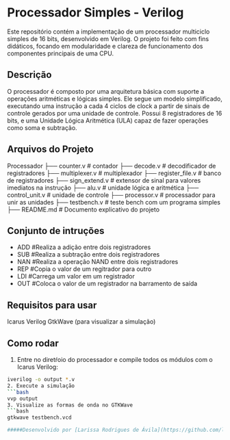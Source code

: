 # Processador Simples - Verilog
Este repositório contém a implementação de um processador multiciclo simples de 16 bits, desenvolvido em Verilog. O projeto foi feito com fins didáticos, focando em modularidade e clareza de funcionamento dos componentes principais de uma CPU.

## Descrição
O processador é composto por uma arquitetura básica com suporte a operações aritméticas e lógicas simples. Ele segue um modelo simplificado, executando uma instrução a cada 4 ciclos de clock a partir de sinais de controle gerados por uma unidade de controle. Possui 8 registradores de 16 bits, e uma Unidade Lógica Aritmética (ULA) capaz de fazer operações como soma e subtração.

## Arquivos do Projeto
Processador
├── counter.v            # contador
├── decode.v             # decodificador de registradores
├── multiplexer.v        # multiplexador
├── register_file.v      # banco de registradores
├── sign_extend.v        # extensor de sinal para valores imediatos na instrução
├── alu.v                # unidade lógica e aritmética
├── control_unit.v       # unidade de controle
├── processor.v          # processador para unir as unidades
├── testbench.v          # teste bench com um programa simples
├── README.md            # Documento explicativo do projeto

## Conjunto de intruções
- ADD #Realiza a adição entre dois registradores
- SUB #Realiza a subtração entre dois registradores
- NAN #Realiza a operação NAND entre dois registradores
- REP #Copia o valor de um regitrador para outro
- LDI #Carrega um valor em um registrador
- OUT #Coloca o valor de um registrador na barramento de saída

## Requisitos para usar
Icarus Verilog
GtkWave (para visualizar a simulação)

## Como rodar
1. Entre no diretŕoio do processador e compile todos os módulos com o Icarus Verilog:
```bash
iverilog -o output *.v
2. Execute a simulação
```bash
vvp output
3. Visualize as formas de onda no GTKWave
```bash
gtkwave testbench.vcd

#####Desenvolvido por [Larissa Rodrigues de Ávila](https://github.com/larissa-avila)



